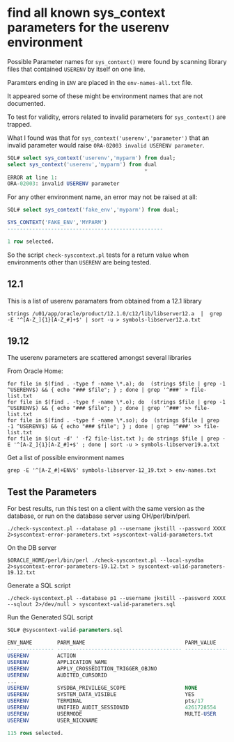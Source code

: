
# find all known sys_context parameters for the userenv environment

Possible Parameter names for `sys_context()` were found by scanning library files that contained `USERENV` by itself on one line.

Paramters ending in `ENV` are placed in the `env-names-all.txt` file.

It appeared some of these might be environment names that are not documented.

To test for validity, errors related to invalid parameters for `sys_context()` are trapped.

What I found was that for `sys_context('userenv','parameter')` that an invalid parameter would raise `ORA-02003 invalid USERENV parameter`.

```sql
SQL# select sys_context('userenv','myparm') from dual;
select sys_context('userenv','myparm') from dual
                                            *
ERROR at line 1:
ORA-02003: invalid USERENV parameter

```

For any other environment name, an error may not be raised at all:

```sql
SQL# select sys_context('fake_env','myparm') from dual;

SYS_CONTEXT('FAKE_ENV','MYPARM')
--------------------------------------------------

1 row selected.
```

So the script `check-syscontext.pl` tests for a return value when environments other than `USERENV` are being tested.


## 12.1

This is a list of userenv paramaters from obtained from a 12.1 library

```text
strings /u01/app/oracle/product/12.1.0/c12/lib/libserver12.a  |  grep -E '^[A-Z_]{1}[A-Z_#]+$' | sort -u > symbols-libserver12.a.txt
```

## 19.12

The userenv parameters are scattered amongst several libraries

From Oracle Home:

```text
for file in $(find . -type f -name \*.a); do  (strings $file | grep -1 ^USERENV$) && { echo "### $file"; } ; done | grep '^###' > file-list.txt
for file in $(find . -type f -name \*.o); do  (strings $file | grep -1 ^USERENV$) && { echo "### $file"; } ; done | grep '^###' >> file-list.txt
for file in $(find . -type f -name \*.so); do  (strings $file | grep -1 ^USERENV$) && { echo "### $file"; } ; done | grep '^###' >> file-list.txt
for file in $(cut -d' ' -f2 file-list.txt ); do strings $file | grep -E '^[A-Z_]{1}[A-Z_#]+$' ; done | sort -u > symbols-libserver19.a.txt
```

Get a list of possible environment names

```text
grep -E '^[A-Z_#]+ENV$' symbols-libserver-12_19.txt > env-names.txt
```

## Test the Parameters

For best results, run this test on a client with the same version as the database, or run on the database server using OH/perl/bin/perl.

```text
./check-syscontext.pl --database p1 --username jkstill --password XXXX  2>syscontext-error-parameters.txt >syscontext-valid-parameters.txt
```

On the DB server

```text
$ORACLE_HOME/perl/bin/perl ./check-syscontext.pl --local-sysdba  2>syscontext-error-parameters-19.12.txt > syscontext-valid-parameters-19.12.txt
```

Generate a SQL script

```text
./check-syscontext.pl --database p1 --username jkstill --password XXXX  --sqlout 2>/dev/null > syscontext-valid-parameters.sql
```

Run the Generated SQL script
```sql
SQL# @syscontext-valid-parameters.sql

ENV_NAME        PARM_NAME                                PARM_VALUE
--------------- ---------------------------------------- --------------------------------------------------
USERENV         ACTION
USERENV         APPLICATION_NAME
USERENV         APPLY_CROSSEDITION_TRIGGER_OBJNO
USERENV         AUDITED_CURSORID
...
USERENV         SYSDBA_PRIVILEGE_SCOPE                   NONE
USERENV         SYSTEM_DATA_VISIBLE                      YES
USERENV         TERMINAL                                 pts/17
USERENV         UNIFIED_AUDIT_SESSIONID                  4261728554
USERENV         USERMODE                                 MULTI-USER
USERENV         USER_NICKNAME

115 rows selected.
```




